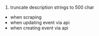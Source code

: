 1. truncate description strings to 500 char
- when scraping 
- when updating event via api
- when creating event via api